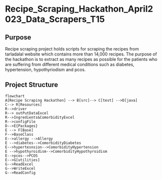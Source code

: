 # Recipe_Scraping_Hackathon_April2023_Data_Scrapers_T15
## Purpose

Recipe scraping project holds scripts for scraping the recipes from tarladalal website which contains more than 14,000 recipes. 
The purpose of the hackathon is to extract as many recipes as possible for the patients who are suffering from different medical conditions such as diabetes, hypertension, hypothyriodism and pcos.

## Project Structure

```mermaid
flowchart 
A[Recipe Scraping Hackathon] --> B[src]--> C[test] -->D[java]
C--> R[Resources]
R-->driver
R--> outPutDataExcel
R-->Ingredients&ComorbidityExcel
R-->configFile
D-->E{Packages}
E --> F[Base]
F-->BaseClass
E-->allergy -->Allergy
E -->diabetes-->ComorbidityDiabetes
E-->hypertesnsion-->ComorbidityHypertension
E -->hypothyroidism-->ComorbidityHypothyroidism
E-->pcos-->PCOS
E-->G[utilities]
G-->ReadExcel
G-->WriteExcel
G-->ReadConfig

```
